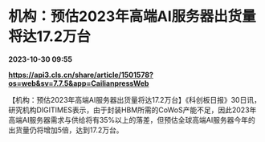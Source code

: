 # 机构：预估2023年高端AI服务器出货量将达17.2万台

**2023-10-30 09:55**

**https://api3.cls.cn/share/article/1501578?os=web&sv=7.7.5&app=CailianpressWeb**

【机构：预估2023年高端AI服务器出货量将达17.2万台】《科创板日报》30日讯，研究机构DIGITIMES表示，由于封装HBM所需的CoWoS产能不足，因此2023年高端AI服务器需求与供给将有35%以上的落差，但预估全球高端AI服务器今年的出货量仍将增加5倍，达到17.2万台。